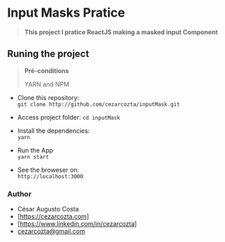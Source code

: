 # Input Masks Pratice  

> **This project I pratice ReactJS making a masked input Component**  

## Runing the project

> **Pré-conditions**  
>
> YARN and NPM

- Clone this repository:  
`git clone http://github.com/cezarcozta/inputMask.git`  

- Access project folder:
`cd inputMask`  

- Install the dependencies:  
`yarn`  

- Run the App  
`yarn start`  

- See the broweser on:  
`http://localhost:3000`  

### Author  

- César Augusto Costa  
- [https://cezarcozta.com]  
- [https://www.linkedin.com/in/cezarcozta]  
- cezarcozta@gmail.com  
